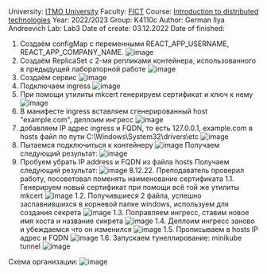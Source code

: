 University: [ITMO University](https://itmo.ru/ru/)
Faculty: [FICT](https://fict.itmo.ru)
Course: [Introduction to distributed technologies](https://github.com/itmo-ict-faculty/introduction-to-distributed-technologies)
Year: 2022/2023
Group: K4110c
Author: German Ilya Andreevich
Lab: Lab3
Date of create: 03.12.2022
Date of finished: 
1. Создаём configMap с переменными REACT_APP_USERNAME, REACT_APP_COMPANY_NAME.
![image](https://user-images.githubusercontent.com/116584865/206217285-f955ff7c-8a4c-44a2-b9a8-b409f51a2e17.png)
2. Создаём ReplicaSet с 2-мя репликами контейнера, использованного в предыдущей лабораторной работе 
![image](https://user-images.githubusercontent.com/116584865/206219569-20f02509-e06f-4030-8dba-82c38ae6dbf9.png)
3. Создаём сервис
![image](https://user-images.githubusercontent.com/116584865/206220556-e808337f-f032-42dc-98d6-efedf6aacc7f.png)
4. Подключаем ingress 
![image](https://user-images.githubusercontent.com/116584865/206226499-c445a1c4-af7e-4832-9ee1-4503a51edbd9.png)
5. При помощи утилиты mkcert генерируем сертификат и ключ к нему
![image](https://user-images.githubusercontent.com/116584865/206274541-818247e1-1687-4366-ac3b-ca1668fc5b9b.png)
6. В манифесте ingress вставляем сгенерированный host "example.com", деплоим ингресс
![image](https://user-images.githubusercontent.com/116584865/206284453-67f8c5a9-3de9-4ce6-9113-2bcf259c6503.png)
7. добавляем IP адрес ingress и FQDN, то есть 127.0.0.1, example.com в hosts файл по пути C:\Windows\System32\drivers\etc
![image](https://user-images.githubusercontent.com/116584865/206286024-412f6070-a542-4e9c-9944-c4f0731c0d8e.png)
8. Пытаемся подключиться к контейнеру
![image](https://user-images.githubusercontent.com/116584865/206290229-76f8a58b-e234-4cbf-ab11-4c23a2da9b04.png)
Получаем следующий результат:
![image](https://user-images.githubusercontent.com/116584865/206291174-3652ea5e-6113-4965-975a-4925c0142d8e.png)
9. Пробуем убрать IP address и FQDN из файла hosts
Получаем следующий результат:
![image](https://user-images.githubusercontent.com/116584865/206291348-239a8361-5310-46d1-baf7-eed962b72190.png)
8.12.22. Преподаватель проверил работу, посоветовал поменять наименование сертификата
1.1. Генерируем новый сертификат при помощи всё той же утилиты mkcert
![image](https://user-images.githubusercontent.com/116584865/206763285-34970f63-b482-4833-88fd-60017d57dbfb.png)
1.2. Получившиеся 2 файла, успешно заспавнившихся в корневой папке windows, используем для создания секрета
![image](https://user-images.githubusercontent.com/116584865/206763817-417a3176-2387-45a0-8090-73b58ded965d.png)
1.3. Поправляем ингресс, ставим новое имя хоста и название сикрета
![image](https://user-images.githubusercontent.com/116584865/206764900-a41d749a-ed90-4300-b72e-469f158d29f1.png)
1.4. Деплоим ингресс заново и убеждаемся что он изменился 
![image](https://user-images.githubusercontent.com/116584865/206765273-002cce95-7f70-4c15-99e0-166c3fdff410.png)
1.5. Прописываем в hosts IP адрес и FQDN
![image](https://user-images.githubusercontent.com/116584865/206839862-48b5c1c3-b492-414a-baab-51509c007eb0.png)
1.6. Запускаем тунеллирование:
minikube tunnel
![image](https://user-images.githubusercontent.com/116584865/206840121-81eecc2f-c724-4445-bd7f-9b6452961f81.png)


Схема организации:
![image](https://user-images.githubusercontent.com/116584865/206495244-70a969db-75ad-435d-9cc7-dbce6a8974fb.png)


